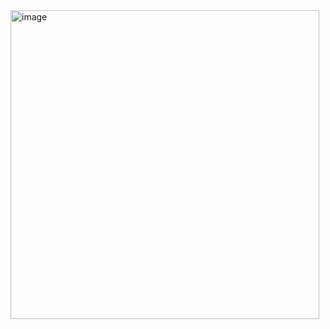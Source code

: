 <img width="494" alt="image" src="https://github.com/Gift222/DummyTest/assets/163031066/956c5563-ffa5-4862-a0cd-d64e3bdb3fc4">

